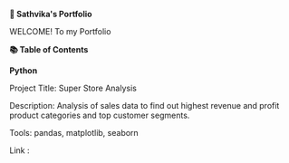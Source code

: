 **🚀 Sathvika's Portfolio**

WELCOME! To my Portfolio


**📚 Table of Contents**




**Python**

Project Title: Super Store Analysis

Description: Analysis of sales data to find out highest revenue and profit product categories and top customer segments.

Tools: pandas, matplotlib, seaborn

Link :

